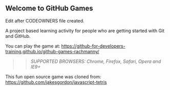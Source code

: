 ## Welcome to GitHub Games 

Edit after CODEOWNERS file created. 

A project based learning activity for people who are getting started with Git and GitHub.

You can play the game at: https://github-for-developers-training.github.io/github-games-rachmanny/

>> _*SUPPORTED BROWSERS*: Chrome, Firefox, Safari, Opera and IE9+_

This fun open source game was cloned from: https://github.com/jakesgordon/javascript-tetris
